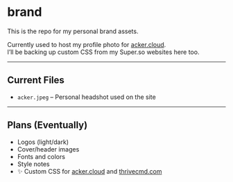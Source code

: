 # brand

This is the repo for my personal brand assets.

Currently used to host my profile photo for [acker.cloud](https://acker.cloud).  
I’ll be backing up custom CSS from my Super.so websites here too.

---

## Current Files

- `acker.jpeg` – Personal headshot used on the site

---

## Plans (Eventually)

- Logos (light/dark)
- Cover/header images
- Fonts and colors
- Style notes
- ✨ Custom CSS for [acker.cloud](https://acker.cloud) and [thrivecmd.com](https://thrivecmd.com)